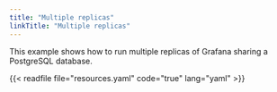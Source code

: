 ```yaml
---
title: "Multiple replicas"
linkTitle: "Multiple replicas"
---
```


This example shows how to run multiple replicas of Grafana sharing a PostgreSQL database.

{{< readfile file="resources.yaml" code="true" lang="yaml" >}}
